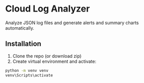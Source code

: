 # Cloud Log Analyzer
Analyze JSON log files and generate alerts and summary charts automatically.

## Installation

1. Clone the repo (or download zip)
2. Create virtual environment and activate:
```bash
python -m venv venv
venv\Scripts\activate
